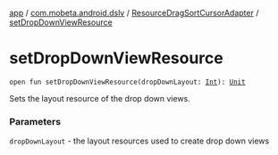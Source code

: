 [app](../../index.md) / [com.mobeta.android.dslv](../index.md) / [ResourceDragSortCursorAdapter](index.md) / [setDropDownViewResource](.)

# setDropDownViewResource

`open fun setDropDownViewResource(dropDownLayout: `[`Int`](https://kotlinlang.org/api/latest/jvm/stdlib/kotlin/-int/index.html)`): `[`Unit`](https://kotlinlang.org/api/latest/jvm/stdlib/kotlin/-unit/index.html)

Sets the layout resource of the drop down views.

### Parameters

`dropDownLayout` - the layout resources used to create drop down views